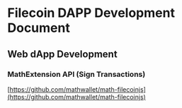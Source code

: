 # Filecoin DAPP Development Document

## Web dApp Development

### MathExtension API (Sign Transactions)

[https://github.com/mathwallet/math-filecoinjs](https://github.com/mathwallet/math-filecoinjs)

